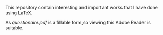 This repository contain interesting and important works that I have done using LaTeX.


As *questionaire.pdf* is a fillable form,so viewing this Adobe Reader is suitable.
